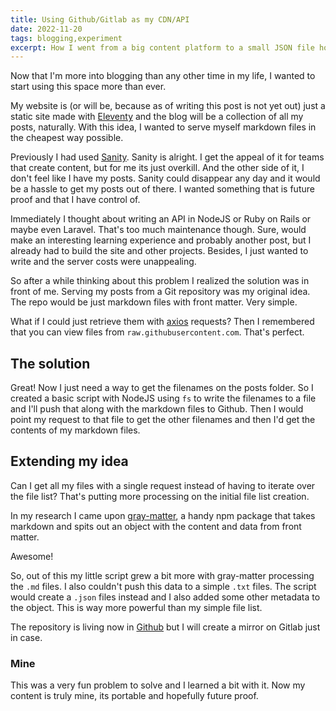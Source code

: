 ```yaml
---
title: Using Github/Gitlab as my CDN/API
date: 2022-11-20
tags: blogging,experiment
excerpt: How I went from a big content platform to a small JSON file hosted on Github for my blog.
---
```


Now that I'm more into blogging than any other time in my life, I wanted to start using this space more than ever.

My website is (or will be, because as of writing this post is not yet out) just a static site made with [Eleventy](https://www.11ty.dev/) and the blog will be a collection of all my posts, naturally. With this idea, I wanted to serve myself markdown files in the cheapest way possible.

Previously I had used [Sanity](https://www.sanity.io/). Sanity is alright. I get the appeal of it for teams that create content, but for me its just overkill. And the other side of it, I don't feel like I have my posts. Sanity could disappear any day and it would be a hassle to get my posts out of there. I wanted something that is future proof and that I have control of.

Immediately I thought about writing an API in NodeJS or Ruby on Rails or maybe even Laravel. That's too much maintenance though. Sure, would make an interesting learning experience and probably another post, but I already had to build the site and other projects. Besides, I just wanted to write and the server costs were unappealing.

So after a while thinking about this problem I realized the solution was in front of me. Serving my posts from a Git repository was my original idea. The repo would be just markdown files with front matter. Very simple.

What if I could just retrieve them with [axios](https://github.com/axios/axios) requests? Then I remembered that you can view files from `raw.githubusercontent.com`. That's perfect.

## The solution

Great! Now I just need a way to get the filenames on the posts folder. So I created a basic script with NodeJS using `fs` to write the filenames to a file and I'll push that along with the markdown files to Github. Then I would point my request to that file to get the other filenames and then I'd get the contents of my markdown files.

## Extending my idea

Can I get all my files with a single request instead of having to iterate over the file list? That's putting more processing on the initial file list creation.

In my research I came upon [gray-matter](https://github.com/jonschlinkert/gray-matter), a handy npm package that takes markdown and spits out an object with the content and data from front matter.

Awesome!

So, out of this my little script grew a bit more with gray-matter processing the `.md` files. I also couldn't push this data to a simple `.txt` files. The script would create a `.json` files instead and I also added some other metadata to the object. This is way more powerful than my simple file list.

The repository is living now in [Github](https://github.com/adcpe/blog-content) but I will create a mirror on Gitlab just in case.

### Mine

This was a very fun problem to solve and I learned a bit with it. Now my content is truly mine, its portable and hopefully future proof.
